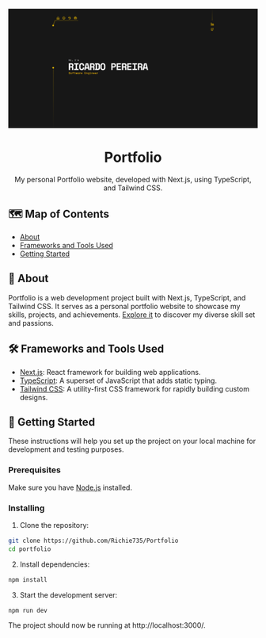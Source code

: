 ![AoC2023 logo](/public/assets/images/portfolio.png)

<h1 align="center">Portfolio</h1>

<p align="center">My personal Portfolio website, developed with Next.js, using TypeScript, and Tailwind CSS.
    <br> 
</p>

## 🗺️ Map of Contents

- [About](#about)
- [Frameworks and Tools Used](#tools)
- [Getting Started](#getting_started)

## 🧐 About <a name = "about"></a>

Portfolio is a web development project built with Next.js, TypeScript, and Tailwind CSS. It serves as a personal portfolio website to showcase my skills, projects, and achievements. [Explore it](https://ricardo-pereira.vercel.app/) to discover my diverse skill set and passions.

## 🛠️ Frameworks and Tools Used <a name = "tools"></a>

- [Next.js](https://nextjs.org/): React framework for building web applications.
- [TypeScript](https://www.typescriptlang.org/): A superset of JavaScript that adds static typing.
- [Tailwind CSS](https://tailwindcss.com/): A utility-first CSS framework for rapidly building custom designs.

## 🏁 Getting Started <a name = "getting_started"></a>

These instructions will help you set up the project on your local machine for development and testing purposes.

### Prerequisites

Make sure you have [Node.js](https://nodejs.org/) installed.

### Installing

1. Clone the repository:

```bash
git clone https://github.com/Richie735/Portfolio
cd portfolio
```

2. Install dependencies:

```bash
npm install
```

3. Start the development server:

```bash
npm run dev
```

The project should now be running at http://localhost:3000/.
